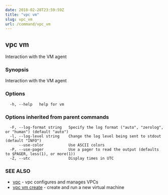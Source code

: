 ```yaml
---
date: 2018-02-28T23:59:59Z
title: "vpc vm"
slug: vpc_vm
url: /command/vpc_vm
---
```

## vpc vm

Interaction with the VM agent

### Synopsis


Interaction with the VM agent

### Options

```
  -h, --help   help for vm
```

### Options inherited from parent commands

```
  -F, --log-format string   Specify the log format ("auto", "zerolog", or "human") (default "auto")
  -l, --log-level string    Change the log level being sent to stdout (default "INFO")
      --use-color           Use ASCII colors
  -P, --use-pager           Use a pager to read the output (defaults to $PAGER, less(1), or more(1))
  -Z, --utc                 Display times in UTC
```

### SEE ALSO
* [vpc](/command/vpc)	 - vpc configures and manages VPCs
* [vpc vm create](/command/vpc_vm_create)	 - create and run a new virtual machine

